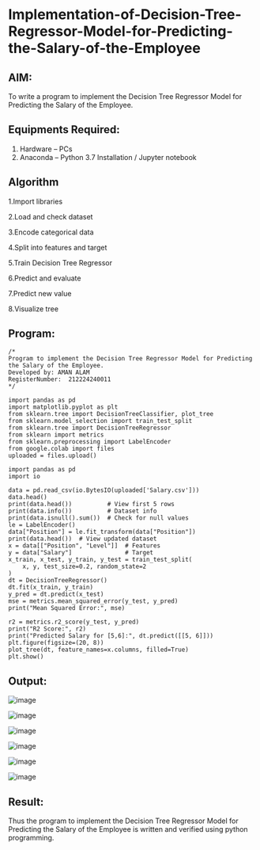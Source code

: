 # Implementation-of-Decision-Tree-Regressor-Model-for-Predicting-the-Salary-of-the-Employee

## AIM:
To write a program to implement the Decision Tree Regressor Model for Predicting the Salary of the Employee.

## Equipments Required:
1. Hardware – PCs
2. Anaconda – Python 3.7 Installation / Jupyter notebook

## Algorithm
1.Import libraries

2.Load and check dataset

3.Encode categorical data

4.Split into features and target

5.Train Decision Tree Regressor

6.Predict and evaluate

7.Predict new value

8.Visualize tree

## Program:
```
/*
Program to implement the Decision Tree Regressor Model for Predicting the Salary of the Employee.
Developed by: AMAN ALAM 
RegisterNumber:  212224240011
*/
```
```
import pandas as pd
import matplotlib.pyplot as plt
from sklearn.tree import DecisionTreeClassifier, plot_tree
from sklearn.model_selection import train_test_split
from sklearn.tree import DecisionTreeRegressor
from sklearn import metrics
from sklearn.preprocessing import LabelEncoder
from google.colab import files
uploaded = files.upload()

import pandas as pd
import io

data = pd.read_csv(io.BytesIO(uploaded['Salary.csv']))
data.head()
print(data.head())          # View first 5 rows
print(data.info())          # Dataset info
print(data.isnull().sum())  # Check for null values
le = LabelEncoder()
data["Position"] = le.fit_transform(data["Position"])
print(data.head())  # View updated dataset
x = data[["Position", "Level"]]  # Features
y = data["Salary"]               # Target
x_train, x_test, y_train, y_test = train_test_split(
    x, y, test_size=0.2, random_state=2
)
dt = DecisionTreeRegressor()
dt.fit(x_train, y_train)
y_pred = dt.predict(x_test)
mse = metrics.mean_squared_error(y_test, y_pred)
print("Mean Squared Error:", mse)

r2 = metrics.r2_score(y_test, y_pred)
print("R2 Score:", r2)
print("Predicted Salary for [5,6]:", dt.predict([[5, 6]]))
plt.figure(figsize=(20, 8))
plot_tree(dt, feature_names=x.columns, filled=True)
plt.show()

```

## Output:

![image](https://github.com/user-attachments/assets/e47547a3-be86-4390-9abe-2ba88346f867)

![image](https://github.com/user-attachments/assets/6bc9502f-a05a-49f5-9747-46ae89d3d418)

![image](https://github.com/user-attachments/assets/349d7540-2185-4d54-b0a2-edcc0b78b44e)

![image](https://github.com/user-attachments/assets/e48e2afd-5a05-45d9-abff-4398e829b2d8)

![image](https://github.com/user-attachments/assets/e076be24-afea-4ffc-9b7f-e2440db132af)

![image](https://github.com/user-attachments/assets/50feb13f-0624-4e4b-bef5-6b83a3e3311f)
## Result:
Thus the program to implement the Decision Tree Regressor Model for Predicting the Salary of the Employee is written and verified using python programming.

